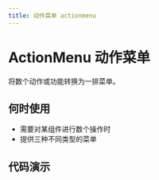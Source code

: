 ```yaml
---
title: 动作菜单 actionmenu
---
```


# ActionMenu 动作菜单
将数个动作或功能转换为一排菜单。

## 何时使用 
- 需要对某组件进行数个操作时
- 提供三种不同类型的菜单
## 代码演示
&nbsp;

<ClientOnly>
<template>
<code-box>
<template slot="demo">
  <action-menu :config="demo_one_config" />
</template>
<template slot="title">

## 基本使用

</template>
<template slot="desc">

基本的用法，将数个功能转换为按钮块，通过 `config` 配置按钮块各项属性

</template>
<template slot="code">

``` jsx
<template slot="demo">
  <action-menu :config="demo_one_config" />
</template>

export default {
  data () {
    demo_one_config: [
      { 
        label: '搜索',
        icon: 'search',
        data: { action: 'search' }
      },
      { 
        label: '重置',
        icon: 'redo',
        data: { action: 'reset' }
      },
      [
        { 
          icon: 'plus',
          label: '新增',
          data: { action: 'create' }
        },
        { 
          icon: 'edit',
          label: '编辑',
          data: { action: 'update' } 
        }
      ]
    ]
  }
}
```
</template>
</code-box>
&nbsp;
<code-box>
<template slot="demo">
  <action-menu compact :config="demo_two_config" />
</template>
<template slot="title">

## 紧凑型

</template>
<template slot="desc">

空间不足时的解决方案，使用`compact`设置紧凑型

</template>
<template slot="code">

``` jsx
<template slot="demo">
  <action-menu :config="demo_two_config" :compact="true" />
</template>

export default {
  data () {
    demo_two_config: [
      { 
        label: '搜索',
        icon: 'search',
        data: { action: 'search' }
      },
      { 
        label: '重置',
        icon: 'redo',
        data: { action: 'reset' }
      },
      [
        { 
          icon: 'plus',
          label: '新增',
          data: { action: 'create' }
        },
        { 
          icon: 'edit',
          label: '编辑',
          data: { action: 'update' } 
        }
      ]
    ]
  }
}
```
</template>
</code-box>
</template>
</ClientOnly>
&nbsp;
<code-box>
<template slot="demo">
  <action-menu :config="demo_three_config" type="link" />
  <action-menu :config="demo_three_config" :divider="false" type="link" />
</template>
<template slot="title">

## 分割线

</template>
<template slot="desc">

可以通过 `divider` 控制是否显示分割线

</template>
<template slot="code">

``` jsx
<template slot="demo">
  <action-menu :config="demo_three_config" type="link" />
</template>

export default {
  data () {
    demo_three_config: [
        { 
        label: '搜索',
        icon: 'search',
        data: { action: 'search' }
      },
      { 
        label: '重置',
        icon: 'redo',
        data: { action: 'reset' }
      },
      [
        { 
          icon: 'plus',
          label: '新增',
          data: { action: 'create' }
        },
        { 
          icon: 'edit',
          label: '编辑',
          data: { action: 'update' } 
        }
      ]
      ],
  }
}
```
</template>
</code-box>
&nbsp;
<code-box>
<template slot="demo">
  <action-menu :config="demo_four_config" @action="_action_four_config" />
</template>
<template slot="title">

## 组件回调事件

</template>
<template slot="desc">

捕获组件传来的 `action` 事件

</template>
<template slot="code">

``` jsx
<template slot="demo">
  <action-menu :config="demo_four_config" @action="_action_four_config" />
</template>

export default {
  data () {
    demo_four_config: [
        { 
        label: '搜索',
        icon: 'search',
        data: { action: 'search' }
      },
      { 
        label: '重置',
        icon: 'redo',
        data: { action: 'reset' }
      },
      [
        { 
          icon: 'plus',
          label: '新增',
          data: { action: 'create' }
        },
        { 
          icon: 'edit',
          label: '编辑',
          data: { action: 'update' } 
        }
      ]
      ]
  },
  methods: {
    /**
     * ---
     * @param {String} action 动作
     * @param {Object} data 数据
     * ---
     */
    _action_four_config({ data, action }) {
      console.log('data:', data)
      console.log('action:', action)
    }
  }
}
```
</template>
</code-box>
&nbsp;
<code-box>
<template slot="demo">
  <a-table :columns="columns_five_config" :dataSource="data_five_config" :pagination="false" />
</template>
<template slot="title">

## 适应表格内空间的菜单

</template>
<template slot="desc">

表格中的使用场景

</template>

<template slot="code">

``` jsx
<template slot="demo">
  <a-table :columns="columns_five_config" :dataSource="data_five_config" :pagination="false">
    <a slot="name" slot-scope="text" href="javascript:;">{{text}}</a>
  </a-table>
</template>

export default {
  data () {
    return {
      demo_five_config: [
        {
          label: '编辑',
          data: {
            action: 'update',
            data: 'This is a message of update'
          }
        },
        {
          label: '删除',
          data: {
            action: 'remove',
            data: 'This is a message of remove'
          }
        },
        [
          {
            label: '新增',
            buttonProps: {
              icon: 'plus'
            },
            data: {
              action: 'create',
              data: 'This is a message of create'
            }
          },
          {
            label: '编辑',
            buttonProps: {
              icon: 'edit'
            },
            data: {
              action: 'modify',
              data: 'This is a message of modify'
            }
          }
        ]
        ]
      ],
      columns_five_config: [
        {
          width: 22%,
          title: '姓名',
          dataIndex: 'name',
        },
        {
          width: 20%,
          title: '年龄',
          dataIndex: 'age',
        },
        {
          width: 23%,
          title: '活动范围',
          dataIndex: 'address',
        },
        {
          title: '操作',
          customRender: (text, data) => {
            return (
              <action-menu type="link" config={this.demo_five_config} />
            )
          }
        }
      ],
      data_five_config: [
        {
          key: '1',
          name: '莲',
          age: 17,
          address: '秀尽学园'
        },
        {
          key: '2',
          name: '祐介',
          age: 18,
          address: '公立洸星高校'
        },
        {
          key: '3',
          name: '武见',
          age: 26,
          address: '四轩茶屋'
        },
      ]
    }
  }
}
```
</template>
</code-box>
<api-box>
<template slot="desc">
&nbsp;

## props

参数 | 说明 | 类型 | 默认值
--|--|--|--
[config](#基本使用) | 动作菜单的配置数组 | array | ------
[compact](#紧凑型) | 是否为紧凑型 | boolean | false
[divider](#分割线) | 是否含有分割线 | boolean | true
[type](#适应表格内空间的菜单) | 设置菜单内按钮的类型，会被 `buttonProps` 中的 'type' 覆盖 | string | default

## events

名称 | 说明 | 回调参数 
--|--|--
[action](#事件) | 点击按钮后回调事件 | function({ data,action })

## config

参数 | 说明 | 类型 | 默认值
--|--|--|--
label | 按钮名称 | string | ------
buttonProps | 按钮 props, 其中 type 属性会覆盖组件的 `type` | [buttonProps](https://www.antdv.com/components/button) | [buttonProps](https://www.antdv.com/components/button)
data | 可以填入按钮对应的动作类型和要传递的数据 | object | ------

</template>
</api-box>

<script>
export default {
  data () {
    return {
      demo_one_config: [
        {
          label: '搜索',
          buttonProps: {
            icon: 'search', 
            type: 'primary'
          },
          data: {
            action: 'search',
            data: 'This is a message of search'
          }
        },
        {
          label: '重置',
          buttonProps: {
            icon: 'redo', 
            type: 'danger'
          },
          data: {
            action: 'reload',
            data: 'This is a message of reload'
          }
        },
        [
          {
            label: '新增',
            buttonProps: {
              icon: 'plus'
            },
            data: {
              action: 'create',
              data: 'This is a message of create'
            }
          },
          {
            label: '编辑',
            buttonProps: {
              icon: 'edit'
            },
            data: {
              action: 'modify',
              data: 'This is a message of modify'
            }
          }
        ]
      ],
      demo_two_config: [
        {
          label: '搜索',
          buttonProps: {
            icon: 'search', 
            type: 'primary'
          },
          data: {
            action: 'search',
            data: 'This is a message of search'
          }
        },
        {
          label: '重置',
          buttonProps: {
            icon: 'redo',
          },
          data: {
            action: 'reload',
            data: 'This is a message of reload'
          }
        },
        [
          {
            label: '新增',
            buttonProps: {
              icon: 'plus'
            },
            data: {
              action: 'create',
              data: 'This is a message of create'
            }
          },
          {
            label: '编辑',
            buttonProps: {
              icon: 'edit'
            },
            data: {
              action: 'modify',
              data: 'This is a message of modify'
            }
          }
        ]
      ],
      demo_three_config: [
        {
          label: '搜索',
          data: {
            action: 'search',
            data: 'This is a message of search'
          }
        },
        {
          label: '重置',
          data: {
            action: 'reload',
            data: 'This is a message of reload'
          }
        },
        [
          {
            label: '新增',
            buttonProps: {
              icon: 'plus'
            },
            data: {
              action: 'create',
              data: 'This is a message of create'
            }
          },
          {
            label: '编辑',
            buttonProps: {
              icon: 'edit'
            },
            data: {
              action: 'modify',
              data: 'This is a message of modify'
            }
          }
        ]
      ],
      demo_four_config: [
        {
          label: '搜索',
          buttonProps: {
            icon: 'search', 
            type: 'primary'
          },
          data: {
            action: 'search',
            data: 'This is a message of search'
          }
        },
        {
          label: '重置',
          buttonProps: {
            icon: 'redo', 
            type: 'danger'
          },
          data: {
            action: 'reload',
            data: 'This is a message of reload'
          }
        },
        [
          {
            label: '新增',
            buttonProps: {
              icon: 'plus'
            },
            data: {
              action: 'create',
              data: 'This is a message of create'
            }
          },
          {
            label: '编辑',
            buttonProps: {
              icon: 'edit'
            },
            data: {
              action: 'modify',
              data: 'This is a message of modify'
            }
          }
        ]
      ],
      demo_five_config: [
        {
          label: '编辑',
          data: {
            action: 'update',
            data: 'This is a message of update'
          }
        },
        {
          label: '删除',
          data: {
            action: 'remove',
            data: 'This is a message of remove'
          }
        },
        [
          {
            label: '新增',
            buttonProps: {
              icon: 'plus'
            },
            data: {
              action: 'create',
              data: 'This is a message of create'
            }
          },
          {
            label: '编辑',
            buttonProps: {
              icon: 'edit'
            },
            data: {
              action: 'modify',
              data: 'This is a message of modify'
            }
          }
        ]
      ],
      columns_five_config: [
        {
          title: '姓名',
          dataIndex: 'name',
        },
        { 
          title: '年龄',
          dataIndex: 'age',
        },
        {
          width: 180,
          title: '操作',
          customRender: (text, data) => {
            return (
              <action-menu type="link" config={this.demo_five_config} />
            )
          }
        }
      ],
      data_five_config: [
        {
          key: '1',
          name: '莲',
          age: 17
        },
        {
          key: '2',
          name: '祐介',
          age: 18
        },
        {
          key: '3',
          name: '武见',
          age: 26
        },
      ]
    }
  },
  methods: {
    _action_four_config({ data, action }) {
      console.log('data:', data)
      console.log('action:', action)
    }
  }
}
</script>
